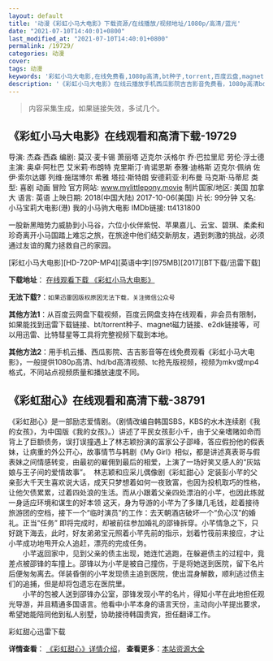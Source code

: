 ```yaml
---
layout: default
title: '动漫《彩虹小马大电影》下载资源/在线播放/视频地址/1080p/高清/蓝光'
date: "2021-07-10T14:40:01+0800"
last_modified_at: "2021-07-10T14:40:01+0800"
permalink: /19729/
categories: 动漫
cover:
tags: 动漫
keywords: '彩虹小马大电影,在线免费看,1080p高清,bt种子,torrent,百度云盘,magnet,磁力链,迅雷下载资源'
description: '《彩虹小马大电影》在线云播放手机西瓜影院吉吉影音免费看，1080p高清bd/hd未删减完整版和tc抢先枪版，mkv/mp4格式，附带bt/torrent种子、magnet/磁力链、百度云盘、网盘资源迅雷下载链接'
---
```


>内容采集生成，如果链接失效，多试几个。


## 《彩虹小马大电影》在线观看和高清下载-19729

导演: 杰森·西森 编剧: 莫汉·麦卡锡 萧丽塔 迈克尔·沃格尔 乔·巴拉里尼 劳伦·浮士德 主演: 奥卓·阿杜巴 艾米莉·布朗特 克里斯汀·肯诺恩斯 泰雅·迪格斯 迈克尔·佩纳 佐伊·索尔达娜 列维·施瑞博尔 希雅 塔拉·斯特朗 安德莉亚·利布曼 马克斯·马蒂尼 类型: 喜剧 动画 冒险 官方网站: www.mylittlepony.movie 制片国家/地区: 美国 加拿大 语言: 英语 上映日期: 2018(中国大陆) 2017-10-06(美国) 片长: 99分钟 又名: 小马宝莉大电影(港) 我的小马驹大电影 IMDb链接: tt4131800

一股新黑暗势力威胁到小马谷，六位小伙伴紫悦、苹果嘉儿、云宝、碧琪、柔柔和珍奇离开小马国踏上难忘之旅，在旅途中他们结交新朋友，遇到刺激的挑战，必须通过友谊的魔力拯救自己的家园。


[彩虹小马大电影][HD-720P-MP4][英语中字][975MB][2017][BT下载/迅雷下载]

**下载地址**： [在线观看下载 《彩虹小马大电影》](https://www.btdx8.com/torrent/chxmddy_2017.html) 


**无法下载?**：`如果迅雷因版权原因无法下载，关注微信公众号 `

**其他方法1**：从百度云网盘下载视频，百度云网盘支持在线观看，非会员有限制，如果能找到迅雷下载链接、bt/torrent种子、magnet磁力链接、e2dk链接等，可以用迅雷、比特彗星等工具将完整视频下载到本地。

**其他方法2**：用手机云播、西瓜影院、吉吉影音等在线免费观看《彩虹小马大电影》，一般提供1080p高清、hd/bd高清视频、tc抢先版视频，视频为mkv或mp4格式，不同站点视频质量和播放速度不同。


## 《彩虹甜心》在线观看和高清下载-38791

《彩虹甜心》是一部励志爱情剧。（剧情改编自韩国SBS，KBS的水木连续剧《我的女孩》，为中国版《我的女孩》。）讲述了平民女孩彭小千，由于父亲嗜赌如命而背上了巨额债务，误打误撞遇上了林志颖扮演的富家公子邵峰，答应假扮他的假表妹，让病重的外公开心，故事情节与韩剧《My Girl》相似，都是讲述真表哥与假表妹之间情感转变，由最初的雇佣到最后的相爱，上演了一场好笑又感人的&ldquo;灰姑娘与王子间的爱情故事”。&nbsp; 林志颖和应采儿偶像剧《彩虹甜心》定装彭小芊的父亲彭大千天生喜欢说大话，成天只梦想着如何一夜致富，也因为投机取巧的性格，让他欠债累累，过着四处浪的生活。而从小跟着父亲四处漂泊的小芊，也因此练就一身适应环境和谋生的好本领 这天，身为导游的小芊为了多赚几毛钱，趁着接待旅游团的空档，接下一个&ldquo;临时演员”的工作：去天朝酒店破坏一个&ldquo;负心汉&rdquo;的婚礼。正当&ldquo;任务” 即将完成时，却被前往参加婚礼的邵锋拆穿。小芊情急之下，只好跳下海去，此时，好友弟弟宝元照着小芊先前的指示，划着竹筏前来接应，才让小芊成功地甩开众人追赶，漂亮的完成任务。<br />　　小芊返回家中，见到父亲的债主出现，她连忙逃跑，在躲避债主的过程中，竟差点被邵锋的车撞上。邵锋以为小芊是被自己撞伤，于是将她送到医院，留下名片后便匆匆离去。佯装昏倒的小芊发现债主追到医院，使出混身解数，顺利逃过债主们的追捕，但是却将包遗忘在医院里。<br />　　小芊的包被人送到邵锋办公室，邵锋发现小芊的名片，得知小芊在此地担任观光导游，并且精通多国语言。他看中小芊本身的语言天份，主动向小芊提出要求，希望她能陪同他到私人别墅，协助接待韩国贵宾，担任翻译工作。


彩虹甜心迅雷下载

**详情查看**： [《彩虹甜心》详情介绍](/movie/38791/)， **查看更多**：[本站资源大全](/movie/t/all/)

